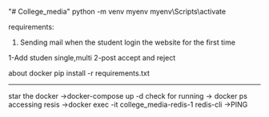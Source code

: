 "# College_media" 
python -m venv myenv
myenv\Scripts\activate

requirements:
1) Sending mail when the student login the website for the first time

1-Add studen single,multi
2-post accept and reject


about docker
pip install -r requirements.txt
__________________________
star the docker
->docker-compose up -d
check for running 
-> docker ps 
accessing resis
->docker exec -it college_media-redis-1 redis-cli
->PING


